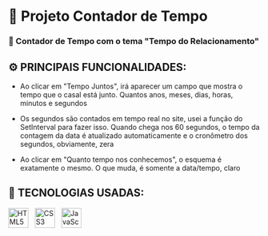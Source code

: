 # 🚀 Projeto Contador de Tempo 

### 💌 Contador de Tempo com o tema "Tempo do Relacionamento"

## ⚙ PRINCIPAIS FUNCIONALIDADES:

- Ao clicar em "Tempo Juntos", irá aparecer um campo que mostra o tempo que o casal está junto. Quantos anos, meses, dias, horas, minutos e segundos

- ⁠Os segundos são contados em tempo real no site, usei a função do SetInterval para fazer isso. Quando chega nos 60 segundos, o tempo da contagem da data é atualizado automaticamente e o cronômetro dos segundos, obviamente, zera 

- ⁠Ao clicar em "Quanto tempo nos conhecemos", o esquema é exatamente o mesmo. O que muda, é somente a data/tempo, claro 

## 🤖 TECNOLOGIAS USADAS:

<img 
    style='padding-right: 10px' width='40px' 
    title='HTML' 
    alt='HTML5' 
    align='left' 
    src="https://cdn.jsdelivr.net/gh/devicons/devicon@latest/icons/html5/html5-original.svg" />

<img 
    style='padding-right: 10px' width='40px' 
    title='CSS' 
    alt='CSS3' 
    align='left' 
    src="https://cdn.jsdelivr.net/gh/devicons/devicon@latest/icons/css3/css3-original.svg" />

<img 
    style='padding-right: 10px' width='40px' 
    title='JavaScript' 
    alt='JavaScript' 
    align='left' 
    src="https://cdn.jsdelivr.net/gh/devicons/devicon@latest/icons/javascript/javascript-original.svg" />
